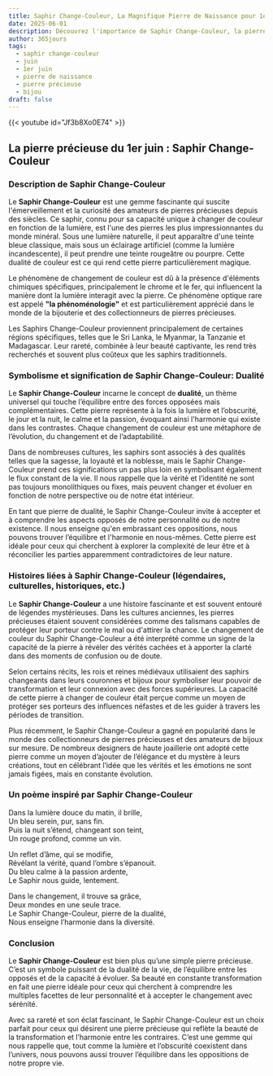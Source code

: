 ```yaml
---
title: Saphir Change-Couleur, La Magnifique Pierre de Naissance pour 1er juin
date: 2025-06-01
description: Découvrez l'importance de Saphir Change-Couleur, la pierre de naissance du 1er juin qui symbolise Dualité. Laissez sa beauté et sa signification illuminer votre journée.
author: 365jours
tags:
  - saphir change-couleur
  - juin
  - 1er juin
  - pierre de naissance
  - pierre précieuse
  - bijou
draft: false
---
```


{{< youtube id="Jf3b8Xo0E74" >}}

## La pierre précieuse du 1er juin : Saphir Change-Couleur

### Description de Saphir Change-Couleur

Le **Saphir Change-Couleur** est une gemme fascinante qui suscite l'émerveillement et la curiosité des amateurs de pierres précieuses depuis des siècles. Ce saphir, connu pour sa capacité unique à changer de couleur en fonction de la lumière, est l'une des pierres les plus impressionnantes du monde minéral. Sous une lumière naturelle, il peut apparaître d'une teinte bleue classique, mais sous un éclairage artificiel (comme la lumière incandescente), il peut prendre une teinte rougeâtre ou pourpre. Cette dualité de couleur est ce qui rend cette pierre particulièrement magique.

Le phénomène de changement de couleur est dû à la présence d'éléments chimiques spécifiques, principalement le chrome et le fer, qui influencent la manière dont la lumière interagit avec la pierre. Ce phénomène optique rare est appelé **"la phénoménologie"** et est particulièrement apprécié dans le monde de la bijouterie et des collectionneurs de pierres précieuses.

Les Saphirs Change-Couleur proviennent principalement de certaines régions spécifiques, telles que le Sri Lanka, le Myanmar, la Tanzanie et Madagascar. Leur rareté, combinée à leur beauté captivante, les rend très recherchés et souvent plus coûteux que les saphirs traditionnels.

### Symbolisme et signification de Saphir Change-Couleur: Dualité

Le **Saphir Change-Couleur** incarne le concept de **dualité**, un thème universel qui touche l’équilibre entre des forces opposées mais complémentaires. Cette pierre représente à la fois la lumière et l’obscurité, le jour et la nuit, le calme et la passion, évoquant ainsi l'harmonie qui existe dans les contrastes. Chaque changement de couleur est une métaphore de l’évolution, du changement et de l’adaptabilité.

Dans de nombreuses cultures, les saphirs sont associés à des qualités telles que la sagesse, la loyauté et la noblesse, mais le Saphir Change-Couleur prend ces significations un pas plus loin en symbolisant également le flux constant de la vie. Il nous rappelle que la vérité et l’identité ne sont pas toujours monolithiques ou fixes, mais peuvent changer et évoluer en fonction de notre perspective ou de notre état intérieur.

En tant que pierre de dualité, le Saphir Change-Couleur invite à accepter et à comprendre les aspects opposés de notre personnalité ou de notre existence. Il nous enseigne qu'en embrassant ces oppositions, nous pouvons trouver l’équilibre et l'harmonie en nous-mêmes. Cette pierre est idéale pour ceux qui cherchent à explorer la complexité de leur être et à réconcilier les parties apparemment contradictoires de leur nature.

### Histoires liées à Saphir Change-Couleur (légendaires, culturelles, historiques, etc.)

Le **Saphir Change-Couleur** a une histoire fascinante et est souvent entouré de légendes mystérieuses. Dans les cultures anciennes, les pierres précieuses étaient souvent considérées comme des talismans capables de protéger leur porteur contre le mal ou d'attirer la chance. Le changement de couleur du Saphir Change-Couleur a été interprété comme un signe de la capacité de la pierre à révéler des vérités cachées et à apporter la clarté dans des moments de confusion ou de doute.

Selon certains récits, les rois et reines médiévaux utilisaient des saphirs changeants dans leurs couronnes et bijoux pour symboliser leur pouvoir de transformation et leur connexion avec des forces supérieures. La capacité de cette pierre à changer de couleur était perçue comme un moyen de protéger ses porteurs des influences néfastes et de les guider à travers les périodes de transition.

Plus récemment, le Saphir Change-Couleur a gagné en popularité dans le monde des collectionneurs de pierres précieuses et des amateurs de bijoux sur mesure. De nombreux designers de haute joaillerie ont adopté cette pierre comme un moyen d’ajouter de l’élégance et du mystère à leurs créations, tout en célébrant l’idée que les vérités et les émotions ne sont jamais figées, mais en constante évolution.

### Un poème inspiré par Saphir Change-Couleur

Dans la lumière douce du matin, il brille,  
Un bleu serein, pur, sans fin.  
Puis la nuit s’étend, changeant son teint,  
Un rouge profond, comme un vin.

Un reflet d’âme, qui se modifie,  
Révélant la vérité, quand l’ombre s’épanouit.  
Du bleu calme à la passion ardente,  
Le Saphir nous guide, lentement.

Dans le changement, il trouve sa grâce,  
Deux mondes en une seule trace.  
Le Saphir Change-Couleur, pierre de la dualité,  
Nous enseigne l’harmonie dans la diversité.

### Conclusion

Le **Saphir Change-Couleur** est bien plus qu’une simple pierre précieuse. C’est un symbole puissant de la dualité de la vie, de l’équilibre entre les opposés et de la capacité à évoluer. Sa beauté en constante transformation en fait une pierre idéale pour ceux qui cherchent à comprendre les multiples facettes de leur personnalité et à accepter le changement avec sérénité.

Avec sa rareté et son éclat fascinant, le Saphir Change-Couleur est un choix parfait pour ceux qui désirent une pierre précieuse qui reflète la beauté de la transformation et l’harmonie entre les contraires. C’est une gemme qui nous rappelle que, tout comme la lumière et l’obscurité coexistent dans l’univers, nous pouvons aussi trouver l’équilibre dans les oppositions de notre propre vie.